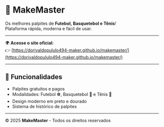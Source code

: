 # 🎯 MakeMaster

Os melhores palpites de **Futebol, Basquetebol e Tênis**!  
Plataforma rápida, moderna e fácil de usar.

---

🌍 **Acesse o site oficial:**  
👉 [https://dorivaldopululo494-maker.github.io/makemaster/](https://dorivaldopululo494-maker.github.io/makemaster/)

---

## 📌 Funcionalidades
- Palpites gratuitos e pagos  
- Modalidades: Futebol ⚽, Basquetebol 🏀 e Tênis 🎾  
- Design moderno em preto e dourado  
- Sistema de histórico de palpites  

---

© 2025 **MakeMaster** - Todos os direitos reservados
